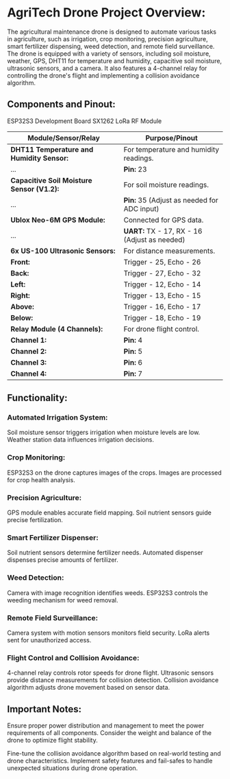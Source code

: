 # AgriTech Drone Project Overview:
The agricultural maintenance drone is designed to automate various tasks in agriculture, such as irrigation, crop monitoring, precision agriculture, smart fertilizer dispensing, weed detection, and remote field surveillance. The drone is equipped with a variety of sensors, including soil moisture, weather, GPS, DHT11 for temperature and humidity, capacitive soil moisture, ultrasonic sensors, and a camera. It also features a 4-channel relay for controlling the drone's flight and implementing a collision avoidance algorithm.

## Components and Pinout:
ESP32S3 Development Board
SX1262 LoRa RF Module

| Module/Sensor/Relay | Purpose/Pinout |
| --- | --- |
| **DHT11 Temperature and Humidity Sensor:** | For temperature and humidity readings. |
| ... | **Pin:** 23 |
| **Capacitive Soil Moisture Sensor (V1.2):** | For soil moisture readings. |
| ... | **Pin:** 35 (Adjust as needed for ADC input) |
| **Ublox Neo-6M GPS Module:** | Connected for GPS data. |
| ... | **UART:** TX - 17, RX - 16 (Adjust as needed) |
| **6x US-100 Ultrasonic Sensors:** | For distance measurements. |
| **Front:** | Trigger - 25, Echo - 26 |
| **Back:**  | Trigger - 27, Echo - 32 |
| **Left:** | Trigger - 12, Echo - 14 |
| **Right:** | Trigger - 13, Echo - 15  |
| **Above:** | Trigger - 16, Echo - 17 |
| **Below:** | Trigger - 18, Echo - 19 |
| **Relay Module (4 Channels):** | For drone flight control. |
| **Channel 1:** | **Pin:** 4 |
| **Channel 2:** | **Pin:** 5 |
| **Channel 3:** | **Pin:** 6 |
| **Channel 4:** | **Pin:** 7 |


## Functionality:

### Automated Irrigation System:
Soil moisture sensor triggers irrigation when moisture levels are low.
Weather station data influences irrigation decisions.

### Crop Monitoring:
ESP32S3 on the drone captures images of the crops.
Images are processed for crop health analysis.

### Precision Agriculture:
GPS module enables accurate field mapping.
Soil nutrient sensors guide precise fertilization.

### Smart Fertilizer Dispenser:
Soil nutrient sensors determine fertilizer needs.
Automated dispenser dispenses precise amounts of fertilizer.

### Weed Detection:
Camera with image recognition identifies weeds.
ESP32S3 controls the weeding mechanism for weed removal.

### Remote Field Surveillance:
Camera system with motion sensors monitors field security.
LoRa alerts sent for unauthorized access.

### Flight Control and Collision Avoidance:
4-channel relay controls rotor speeds for drone flight.
Ultrasonic sensors provide distance measurements for collision detection.
Collision avoidance algorithm adjusts drone movement based on sensor data.

## Important Notes:
Ensure proper power distribution and management to meet the power requirements of all components.
Consider the weight and balance of the drone to optimize flight stability.

Fine-tune the collision avoidance algorithm based on real-world testing and drone characteristics.
Implement safety features and fail-safes to handle unexpected situations during drone operation.
